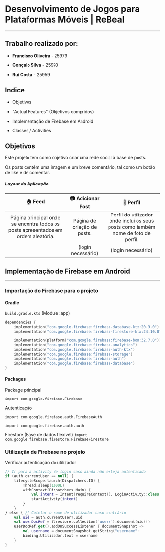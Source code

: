 # Desenvolvimento de Jogos para Plataformas Móveis | ReBeal

---

## Trabalho realizado por:

- **Francisco Oliveira** - 25979

- **Gonçalo Silva** - 25970

- **Rui Costa** - 25959

## Indice

- Objetivos

- "Actual Features" (Objetivos compridos)

- Implementação de Firebase em Android

- Classes / Activities 

## Objetivos

Este projeto tem como objetivo criar uma rede social à base de posts.

Os posts contêm uma imagem e um breve comentário, tal como um botão de like e de comentar.

##### Layout da Aplicação

| 🏠 Feed                                                                           | 📷 Adicionar Post           | 👤 Perfil                                                                          |
|:---------------------------------------------------------------------------------:|:---------------------------:|:----------------------------------------------------------------------------------:|
| Página principal onde se encontra todos os posts apresentados em ordem aleatória. | Página de criação de posts. | Perfil do utilizador onde inclui os seus posts como também nome de foto de perfil. |
|                                                                                   | (login necessário)          | (login necessário)                                                                 |

## Implementação de Firebase em Android

---

### Importação do Firebase para o projeto

#### Gradle

`build.gradle.kts` (Module :app)

```kts
dependencies {
    implementation("com.google.firebase:firebase-database-ktx:20.3.0")
    implementation("com.google.firebase:firebase-firestore-ktx:24.10.0")

    implementation(platform("com.google.firebase:firebase-bom:32.7.0"))
    implementation("com.google.firebase:firebase-analytics")
    implementation("com.google.firebase:firebase-auth-ktx")
    implementation("com.google.firebase:firebase-storage")
    implementation("com.google.firebase:firebase-auth")
    implementation("com.google.firebase:firebase-database")
}
```

#### Packages

Package principal

`import com.google.firebase.Firebase`

Autenticação

`import com.google.firebase.auth.FirebaseAuth`

`import com.google.firebase.auth.auth`

Firestore (Base de dados flexivél)
`import com.google.firebase.firestore.FirebaseFirestore`

### Utilização de Firebase no projeto

Verificar autenticação do utilizador

```kt
// Ir para a activity de login caso ainda não esteja autenticado
if (auth.currentUser == null) {
    lifecycleScope.launch(Dispatchers.IO) {
        Thread.sleep(1000L)
        withContext(Dispatchers.Main) {
            val intent = Intent(requireContext(), LoginActivity::class.java)
            startActivity(intent)
        }
    }
} else { // Coletar o nome de utilizador caso contrário
    val uid = auth.currentUser?.uid
    val userDocRef = firestore.collection("users").document(uid!!)
    userDocRef.get().addOnSuccessListener { documentSnapshot ->
        val username = documentSnapshot.getString("username")
        binding.Utilizador.text = username
    }
}
```
